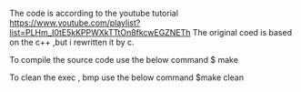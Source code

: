 The code is according to the youtube tutorial https://www.youtube.com/playlist?list=PLHm_I0tE5kKPPWXkTTtOn8fkcwEGZNETh
The original coed is based on the c++ ,but i rewritten it by c.

To compile the source code use the below command
$ make

To clean the exec , bmp use the below command
$make clean
